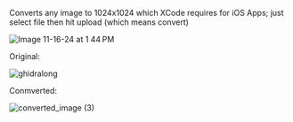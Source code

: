 Converts any image to 1024x1024 which XCode requires for iOS Apps; just select file then hit upload (which means convert)

![Image 11-16-24 at 1 44 PM](https://github.com/user-attachments/assets/357d5408-8d69-4c40-9cf3-6ead9cecf885)

Original:

![ghidralong](https://github.com/user-attachments/assets/b4dd3202-60ba-46e5-b3b5-70012e244b25)

Conmverted:

![converted_image (3)](https://github.com/user-attachments/assets/66fb016f-fae1-4061-a151-14971dc26ca7)
